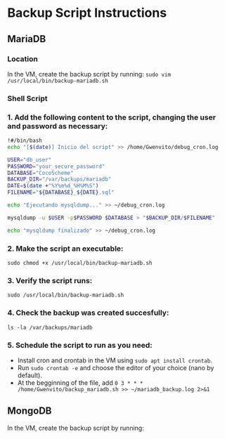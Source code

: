 # Backup Script Instructions

## MariaDB
### Location
In the VM, create the backup script by running:
`sudo vim /usr/local/bin/backup-mariadb.sh`

### Shell Script
### 1. Add the following content to the script, changing the user and password as necessary:

```sh
!#/bin/bash
echo "[$(date)] Inicio del script" >> /home/Gwenvito/debug_cron.log

USER="db_user"
PASSWORD="your_secure_password"
DATABASE="CocoScheme"
BACKUP_DIR="/var/backups/mariadb"
DATE=$(date +"%Y%m%d_%H%M%S")
FILENAME="${DATABASE}_${DATE}.sql"

echo "Ejecutando mysqldump..." >> ~/debug_cron.log

mysqldump -u $USER -p$PASSWORD $DATABASE > "$BACKUP_DIR/$FILENAME"

echo "mysqldump finalizado" >> ~/debug_cron.log
```

### 2. Make the script an executable:
`sudo chmod +x /usr/local/bin/backup-mariadb.sh`

### 3. Verify the script runs:
`sudo /usr/local/bin/backup-mariadb.sh`

### 4. Check the backup was created succesfully:
`ls -la /var/backups/mariadb`

### 5. Schedule the script to run as you need:
- Install cron and crontab in the VM using `sudo apt install crontab`.
- Run `sudo crontab -e` and choose the editor of your choice (nano by default).
- At the begginning of the file, add `0 3 * * * /home/Gwenvito/backup_mariadb.sh >> ~/mariadb_backup.log 2>&1
`

## MongoDB
In the VM, create the backup script by running:

